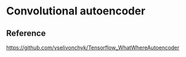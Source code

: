 # Convolutional autoencoder

## Reference
https://github.com/yselivonchyk/Tensorflow_WhatWhereAutoencoder
